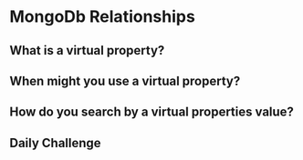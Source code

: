 # MongoDb Relationships

## What is a virtual property?

## When might you use a virtual property?

## How do you search by a virtual properties value?

## Daily Challenge
